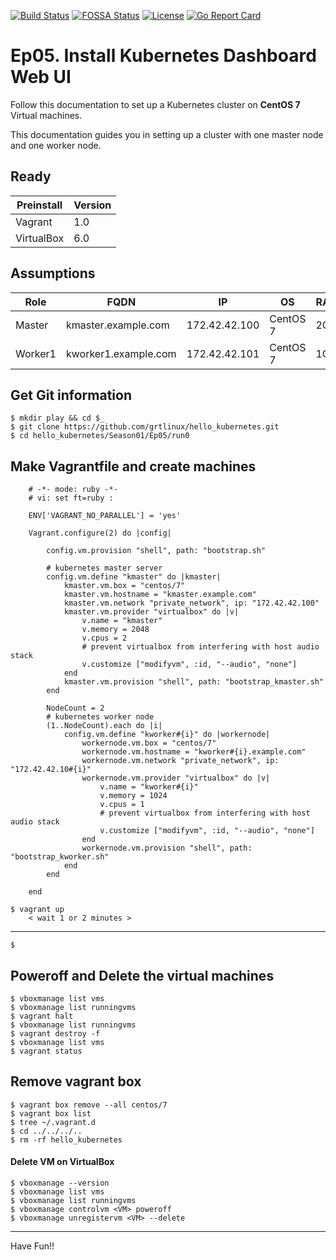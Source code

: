 [![Build Status](https://travis-ci.org/nginxinc/kubernetes-ingress.svg?branch=master)](https://travis-ci.org/nginxinc/kubernetes-ingress)  [![FOSSA Status](https://app.fossa.io/api/projects/custom%2B1062%2Fgithub.com%2Fnginxinc%2Fkubernetes-ingress.svg?type=shield)](https://app.fossa.io/projects/custom%2B1062%2Fgithub.com%2Fnginxinc%2Fkubernetes-ingress?ref=badge_shield)  [![License](https://img.shields.io/badge/License-Apache%202.0-blue.svg)](https://opensource.org/licenses/Apache-2.0)  [![Go Report Card](https://goreportcard.com/badge/github.com/nginxinc/kubernetes-ingress)](https://goreportcard.com/report/github.com/nginxinc/kubernetes-ingress)

# Ep05. Install Kubernetes Dashboard Web UI
Follow this documentation to set up a Kubernetes cluster on __CentOS 7__ Virtual machines.

This documentation guides you in setting up a cluster with one master node and one worker node.

## Ready
|Preinstall|Version|
|----|----|
|Vagrant|1.0|
|VirtualBox|6.0|



## Assumptions
|Role|FQDN|IP|OS|RAM|CPU|
|----|----|----|----|----|----|
|Master|kmaster.example.com|172.42.42.100|CentOS 7|2G|2|
|Worker1|kworker1.example.com|172.42.42.101|CentOS 7|1G|1|

## Get Git information
```
$ mkdir play && cd $_
$ git clone https://github.com/grtlinux/hello_kubernetes.git
$ cd hello_kubernetes/Season01/Ep05/run0
```

## Make Vagrantfile and create machines

```
    # -*- mode: ruby -*-
    # vi: set ft=ruby :

    ENV['VAGRANT_NO_PARALLEL'] = 'yes'

    Vagrant.configure(2) do |config|

        config.vm.provision "shell", path: "bootstrap.sh"

        # kubernetes master server
        config.vm.define "kmaster" do |kmaster|
            kmaster.vm.box = "centos/7"
            kmaster.vm.hostname = "kmaster.example.com"
            kmaster.vm.network "private_network", ip: "172.42.42.100"
            kmaster.vm.provider "virtualbox" do |v|
                v.name = "kmaster"
                v.memory = 2048
                v.cpus = 2
                # prevent virtualbox from interfering with host audio stack
                v.customize ["modifyvm", :id, "--audio", "none"]
            end
            kmaster.vm.provision "shell", path: "bootstrap_kmaster.sh"
        end

        NodeCount = 2
        # kubernetes worker node
        (1..NodeCount).each do |i|
            config.vm.define "kworker#{i}" do |workernode|
                workernode.vm.box = "centos/7"
                workernode.vm.hostname = "kworker#{i}.example.com"
                workernode.vm.network "private_network", ip: "172.42.42.10#{i}"
                workernode.vm.provider "virtualbox" do |v|
                    v.name = "kworker#{i}"
                    v.memory = 1024
                    v.cpus = 1
                    # prevent virtualbox from interfering with host audio stack
                    v.customize ["modifyvm", :id, "--audio", "none"]
                end
                workernode.vm.provision "shell", path: "bootstrap_kworker.sh"
            end
        end

    end
```

```
$ vagrant up
    < wait 1 or 2 minutes >
```

---

```
$
```















## Poweroff and Delete the virtual machines

```
$ vboxmanage list vms
$ vboxmanage list runningvms
$ vagrant halt
$ vboxmanage list runningvms
$ vagrant destroy -f
$ vboxmanage list vms
$ vagrant status
```

## Remove vagrant box

```
$ vagrant box remove --all centos/7
$ vagrant box list
$ tree ~/.vagrant.d
$ cd ../../../..
$ rm -rf hello_kubernetes
```

#### Delete VM on VirtualBox

```
$ vboxmanage --version
$ vboxmanage list vms
$ vboxmanage list runningvms
$ vboxmanage controlvm <VM> poweroff
$ vboxmanage unregistervm <VM> --delete
```




---

Have Fun!!
